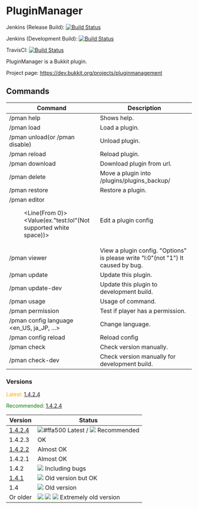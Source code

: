 
# PluginManager

Jenkins (Release Build): [![Build Status](https://ci.rht0910.tk/job/PluginManager/badge/icon)](https://ci.rht0910.tk/job/PluginManager/)

Jenkins (Development Build): [![Build Status](https://ci.rht0910.tk/job/PluginManager-dev/badge/icon)](https://ci.rht0910.tk/job/PluginManager-dev/)

TravisCI: [![Build Status](https://travis-ci.org/rht0910/PluginManager.svg?branch=master)](https://travis-ci.org/rht0910/PluginManager)

PluginManager is a Bukkit plugin.

Project page: https://dev.bukkit.org/projects/pluginmanagement



## Commands
| Command | Description |
| ---------------------- | --------------------------------- |
| /pman help | Shows help. |
| /pman load <Plugin> | Load a plugin. |
| /pman unload(or /pman disable) <Plugin> | Unload plugin. |
| /pman reload <Plugin> | Reload plugin. |
| /pman download <FileName> <URL> | Download plugin from url. |
| /pman delete <PluginFileName> <Backup file name> | Move a plugin into /plugins/plugins_backup/ |
| /pman restore <FileName> | Restore a plugin. |
| /pman editor <Dir> <File> <Line(From 0)> <Value(ex."test:lol"(Not supported white space))> | Edit a plugin config |
| /pman viewer <Dir> <File> <Options> | View a plugin config. "Options" is please write "l:0"(not "1") It caused by bug. |
| /pman update | Update this plugin. |
| /pman update-dev | Update this plugin to development build. |
| /pman usage <Command> | Usage of command. |
| /pman permission <ID> <Permission Node> | Test if player has a permission. |
| /pman config language <en_US, ja_JP, ...> | Change language. |
| /pman config reload | Reload config |
| /pman check | Check version manually. |
| /pman check-dev | Check version manually for development build. |

### Versions

<span style="color:orange">Latest: [1.4.2.4](https://github.com/rht0910/PluginManager/releases/tag/1.4.2.4)</span>

<span style="color:green">Recommended: [1.4.2.4](https://github.com/rht0910/PluginManager/releases/tag/1.4.2.4)</span>

| Version | Status |
| ----- | ----- |
| [1.4.2.4](https://github.com/rht0910/PluginManager/releases/tag/1.4.2.4) | ![#ffa500](https://placehold.it/15/ffa500/000000?text=+) Latest / ![](https://placehold.it/15/00ff00/000000?text=+) Recommended |
| 1.4.2.3 | OK |
| [1.4.2.2](https://github.com/rht0910/PluginManager/releases/tag/1.4.2.2) | Almost OK |
| 1.4.2.1 | Almost OK |
| 1.4.2 | ![](https://placehold.it/15/ff0000/000000?text=+) Including bugs |
| [1.4.1](https://github.com/rht0910/PluginManager/releases/tag/1.4.1) | ![](https://placehold.it/15/8b4513/000000?text=+) Old version but OK |
| 1.4 | ![](https://placehold.it/15/8b4513/000000?text=+) Old version |
| Or older | ![](https://placehold.it/15/ff0000/000000?text=+) ![](https://placehold.it/15/8b4513/000000?text=+) ![](https://placehold.it/15/ff0000/000000?text=+) Extremely old version |
